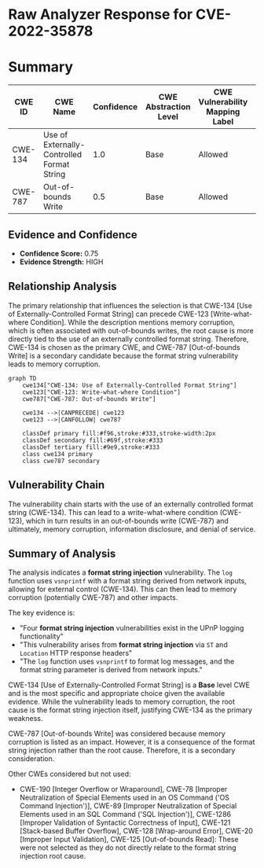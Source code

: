 # Raw Analyzer Response for CVE-2022-35878

# Summary
| CWE ID | CWE Name | Confidence | CWE Abstraction Level | CWE Vulnerability Mapping Label | CWE-Vulnerability Mapping Notes |
|---|---|---|---|---|---|
| CWE-134 | Use of Externally-Controlled Format String | 1.0 | Base | Allowed | Primary CWE |
| CWE-787 | Out-of-bounds Write | 0.5 | Base | Allowed | Secondary Candidate |

## Evidence and Confidence

*   **Confidence Score:** 0.75
*   **Evidence Strength:** HIGH

## Relationship Analysis
The primary relationship that influences the selection is that CWE-134 [Use of Externally-Controlled Format String] can precede CWE-123 [Write-what-where Condition]. While the description mentions memory corruption, which is often associated with out-of-bounds writes, the root cause is more directly tied to the use of an externally controlled format string. Therefore, CWE-134 is chosen as the primary CWE, and CWE-787 [Out-of-bounds Write] is a secondary candidate because the format string vulnerability leads to memory corruption.

```mermaid
graph TD
    cwe134["CWE-134: Use of Externally-Controlled Format String"]
    cwe123["CWE-123: Write-what-where Condition"]
    cwe787["CWE-787: Out-of-bounds Write"]
    
    cwe134 -->|CANPRECEDE| cwe123
    cwe123 -->|CANFOLLOW| cwe787
    
    classDef primary fill:#f96,stroke:#333,stroke-width:2px
    classDef secondary fill:#69f,stroke:#333
    classDef tertiary fill:#9e9,stroke:#333
    class cwe134 primary
    class cwe787 secondary
```

## Vulnerability Chain
The vulnerability chain starts with the use of an externally controlled format string (CWE-134). This can lead to a write-what-where condition (CWE-123), which in turn results in an out-of-bounds write (CWE-787) and ultimately, memory corruption, information disclosure, and denial of service.

## Summary of Analysis
The analysis indicates a **format string injection** vulnerability. The `log` function uses `vsnprintf` with a format string derived from network inputs, allowing for external control (CWE-134). This can then lead to memory corruption (potentially CWE-787) and other impacts.

The key evidence is:
*   "Four **format string injection** vulnerabilities exist in the UPnP logging functionality"
*   "This vulnerability arises from **format string injection** via `ST` and `Location` HTTP response headers"
*   "The `log` function uses `vsnprintf` to format log messages, and the format string parameter is derived from network inputs."

CWE-134 [Use of Externally-Controlled Format String] is a **Base** level CWE and is the most specific and appropriate choice given the available evidence. While the vulnerability leads to memory corruption, the root cause is the format string injection itself, justifying CWE-134 as the primary weakness.

CWE-787 [Out-of-bounds Write] was considered because memory corruption is listed as an impact. However, it is a consequence of the format string injection rather than the root cause. Therefore, it is a secondary consideration.

Other CWEs considered but not used:

*   CWE-190 [Integer Overflow or Wraparound], CWE-78 [Improper Neutralization of Special Elements used in an OS Command ('OS Command Injection')], CWE-89 [Improper Neutralization of Special Elements used in an SQL Command ('SQL Injection')], CWE-1286 [Improper Validation of Syntactic Correctness of Input], CWE-121 [Stack-based Buffer Overflow], CWE-128 [Wrap-around Error], CWE-20 [Improper Input Validation], CWE-125 [Out-of-bounds Read]: These were not selected as they do not directly relate to the format string injection root cause.